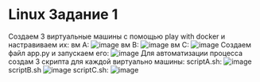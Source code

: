 # Linux Задание 1
Создаем 3 виртуальные машины с помощью play with docker и настравиваем их:
вм А:
![image](https://github.com/celjon/linux1/assets/134550766/f9428889-2792-4ac2-bc5a-c4de6a32e4ae)
вм В:
![image](https://github.com/celjon/linux1/assets/134550766/a9174315-9137-4320-aeac-ee498ce7d985)
вм С:
![image](https://github.com/celjon/linux1/assets/134550766/434b2401-b785-428b-ae02-28b1b0ed75ed)
Создаем файл app.py и запускаем его:
![image](https://github.com/celjon/linux1/assets/134550766/92031f97-3e92-413e-abbc-a6052f64d473)
Для автоматизации процесса создам 3 скрипта для каждой виртуально машины:
scriptА.sh:
![image](https://github.com/celjon/linux1/assets/134550766/7ddeb930-9b30-4937-849c-75e54ee2501f)
scriptB.sh
![image](https://github.com/celjon/linux1/assets/134550766/3e8b6213-57fe-463a-b18c-aa026832fe79)
scriptC.sh:
![image](https://github.com/celjon/linux1/assets/134550766/dae56fe3-69b6-479e-a25d-f06b0e7cc6a6)
